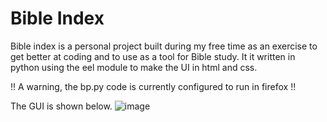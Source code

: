 # Bible Index
Bible index is a personal project built during my free time as an exercise to get better at coding and to use as a tool for Bible study. It it written in python using the eel module to make the UI in html and css. 

!! A warning, the bp.py code is currently configured to run in firefox !!

The GUI is shown below.
![image](https://user-images.githubusercontent.com/90012842/161160411-cd37910b-0ca9-4337-b97f-a6661aa1b7d2.png)

